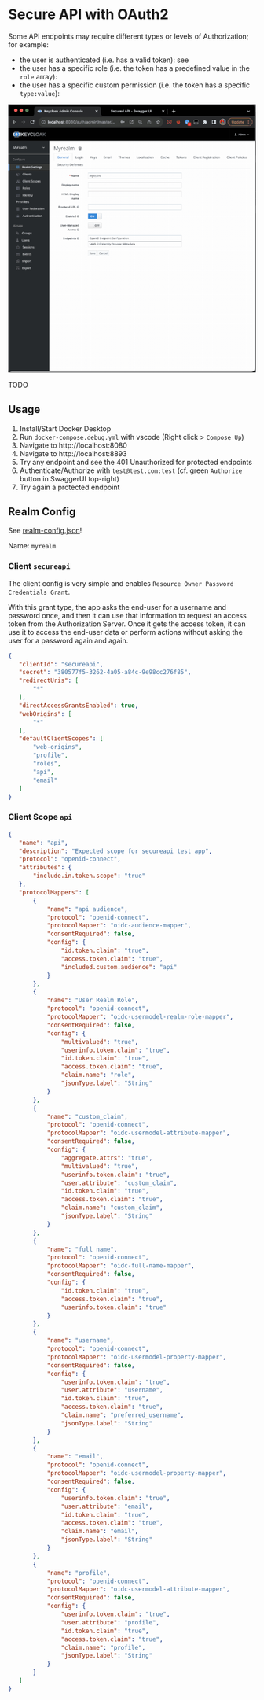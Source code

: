 # Secure API with OAuth2

Some API endpoints may require different types or levels of Authorization; for example: 

- the user is authenticated (i.e. has a valid token): see 
- the user has a specific role (i.e. the token has a predefined value in the `role` array):
-  the user has a specific custom permission (i.e. the token has a specific `type:value`):

![Demo](assets/demo.gif)

TODO

## Usage

1. Install/Start Docker Desktop
2. Run `docker-compose.debug.yml` with vscode (Right click > `Compose Up`)
3. Navigate to http://localhost:8080
4. Navigate to http://localhost:8893
5. Try any endpoint and see the 401 Unauthorized for protected endpoints
6. Authenticate/Authorize with `test@test.com:test` (cf. green `Authorize` button in SwaggerUI top-right)
7. Try again a protected endpoint

## Realm Config

See [realm-config.json](realm-config.json)!

Name: `myrealm`

### Client `secureapi`

The client config is very simple and enables `Resource Owner Password Credentials Grant`.

With this grant type, the app asks the end-user for a username and password once, and then it can use that information to request an access token from the Authorization Server. Once it gets the access token, it can use it to access the end-user data or perform actions without asking the user for a password again and again.

```json
{
   "clientId": "secureapi",
   "secret": "380577f5-3262-4a05-a84c-9e98cc276f85",
   "redirectUris": [
       "*"
   ],
   "directAccessGrantsEnabled": true,
   "webOrigins": [
       "*"
   ],
   "defaultClientScopes": [
       "web-origins",
       "profile",
       "roles",
       "api",
       "email"
   ]
}
```

### Client Scope `api`

```json
{
   "name": "api",
   "description": "Expected scope for secureapi test app",
   "protocol": "openid-connect",
   "attributes": {
       "include.in.token.scope": "true"
   },
   "protocolMappers": [
       {
           "name": "api audience",
           "protocol": "openid-connect",
           "protocolMapper": "oidc-audience-mapper",
           "consentRequired": false,
           "config": {
               "id.token.claim": "true",
               "access.token.claim": "true",
               "included.custom.audience": "api"
           }
       },
       {
           "name": "User Realm Role",
           "protocol": "openid-connect",
           "protocolMapper": "oidc-usermodel-realm-role-mapper",
           "consentRequired": false,
           "config": {
               "multivalued": "true",
               "userinfo.token.claim": "true",
               "id.token.claim": "true",
               "access.token.claim": "true",
               "claim.name": "role",
               "jsonType.label": "String"
           }
       },
       {
           "name": "custom_claim",
           "protocol": "openid-connect",
           "protocolMapper": "oidc-usermodel-attribute-mapper",
           "consentRequired": false,
           "config": {
               "aggregate.attrs": "true",
               "multivalued": "true",
               "userinfo.token.claim": "true",
               "user.attribute": "custom_claim",
               "id.token.claim": "true",
               "access.token.claim": "true",
               "claim.name": "custom_claim",
               "jsonType.label": "String"
           }
       },
       {
           "name": "full name",
           "protocol": "openid-connect",
           "protocolMapper": "oidc-full-name-mapper",
           "consentRequired": false,
           "config": {
               "id.token.claim": "true",
               "access.token.claim": "true",
               "userinfo.token.claim": "true"
           }
       },
       {
           "name": "username",
           "protocol": "openid-connect",
           "protocolMapper": "oidc-usermodel-property-mapper",
           "consentRequired": false,
           "config": {
               "userinfo.token.claim": "true",
               "user.attribute": "username",
               "id.token.claim": "true",
               "access.token.claim": "true",
               "claim.name": "preferred_username",
               "jsonType.label": "String"
           }
       },
       {
           "name": "email",
           "protocol": "openid-connect",
           "protocolMapper": "oidc-usermodel-property-mapper",
           "consentRequired": false,
           "config": {
               "userinfo.token.claim": "true",
               "user.attribute": "email",
               "id.token.claim": "true",
               "access.token.claim": "true",
               "claim.name": "email",
               "jsonType.label": "String"
           }
       },
       {
           "name": "profile",
           "protocol": "openid-connect",
           "protocolMapper": "oidc-usermodel-attribute-mapper",
           "consentRequired": false,
           "config": {
               "userinfo.token.claim": "true",
               "user.attribute": "profile",
               "id.token.claim": "true",
               "access.token.claim": "true",
               "claim.name": "profile",
               "jsonType.label": "String"
           }
       }
   ]
}

```
